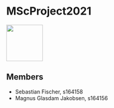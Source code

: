 # MScProject2021

<img src="https://images.squarespace-cdn.com/content/5b052242506fbe7ea6c0969c/1539868936426-869NHDYJ3T0P9JJE2G5J/DTU_Logo_Corporate_Red_RGB.png?format=1500w&content-type=image%2Fpng" width="96">

## Members
- Sebastian Fischer, s164158
- Magnus Glasdam Jakobsen, s164156
